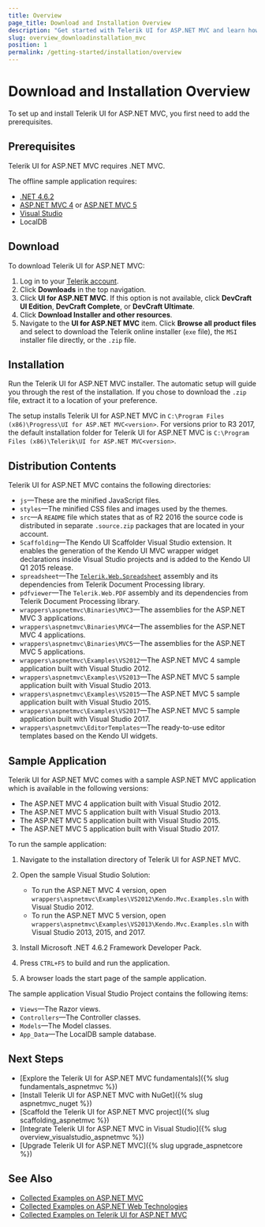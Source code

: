 ```yaml
---
title: Overview
page_title: Download and Installation Overview
description: "Get started with Telerik UI for ASP.NET MVC and learn how to download the library and initialize its HTML helpers."
slug: overview_downloadinstallation_mvc
position: 1
permalink: /getting-started/installation/overview
---
```


# Download and Installation Overview

To set up and install Telerik UI for ASP.NET MVC, you first need to add the prerequisites.

## Prerequisites

Telerik UI for ASP.NET MVC requires .NET MVC.

The offline sample application requires:

* [.NET 4.6.2](https://www.microsoft.com/en-us/download/details.aspx?id=53321)
* [ASP.NET MVC 4](http://www.asp.net/mvc/mvc4) or [ASP.NET MVC 5](http://www.asp.net/mvc/mvc5)
* [Visual Studio](https://www.visualstudio.com/downloads/)
* LocalDB

## Download

To download Telerik UI for ASP.NET MVC:

1. Log in to your [Telerik account](https://www.telerik.com/login/v2/telerik?ReturnUrl=https://www.telerik.com/v2/oauth/telerik/authorize%3Fclient_id%3Dhttp://www.lean.telerik.com%26redirect_uri%3Dhttps://www.telerik.com/account/default.aspx%26response_type%3Dcode%26state%3DBC61727E88E19B88D8471959A1CD745B15A7E71498002F0383A966A0200E7FDA).
1. Click **Downloads** in the top navigation.
1. Click **UI for ASP.NET MVC**. If this option is not available, click **DevCraft UI Edition**, **DevCraft Complete**, or **DevCraft Ultimate**.
1. Click **Download Installer and other resources**.
1. Navigate to the **UI for ASP.NET MVC**  item. Click **Browse all product files** and select to download the Telerik online installer (`exe` file), the `MSI` installer file directly, or the `.zip` file.

## Installation

Run the Telerik UI for ASP.NET MVC installer. The automatic setup will guide you through the rest of the installation. If you chose to download the `.zip` file, extract it to a location of your preference.

The setup installs Telerik UI for ASP.NET MVC in `C:\Program Files (x86)\Progress\UI for ASP.NET MVC<version>`. For versions prior to R3 2017, the default installation folder for Telerik UI for ASP.NET MVC is `C:\Program Files (x86)\Telerik\UI for ASP.NET MVC<version>`.

## Distribution Contents

Telerik UI for ASP.NET MVC contains the following directories:

* `js`&mdash;These are the minified JavaScript files.
* `styles`&mdash;The minified CSS files and images used by the themes.
* `src`&mdash;A `README` file which states that as of R2 2016 the source code is distributed in separate `.source.zip` packages that are located in your account.
* `Scaffolding`&mdash;The Kendo UI Scaffolder Visual Studio extension. It enables the generation of the Kendo UI MVC wrapper widget declarations inside Visual Studio projects and is added to the Kendo UI Q1 2015 release.
* `spreadsheet`&mdash;The [`Telerik.Web.Spreadsheet`](https://docs.telerik.com/kendo-ui/controls/data-management/spreadsheet/import-and-export-data/server-side-processing) assembly and its dependencies from Telerik Document Processing library.
* `pdfviewer`&mdash;The `Telerik.Web.PDF` assembly and its dependencies from Telerik Document Processing library.
* `wrappers\aspnetmvc\Binaries\MVC3`&mdash;The assemblies for the ASP.NET MVC 3 applications.
* `wrappers\aspnetmvc\Binaries\MVC4`&mdash;The assemblies for the ASP.NET MVC 4 applications.
* `wrappers\aspnetmvc\Binaries\MVC5`&mdash;The assemblies for the ASP.NET MVC 5 applications.
* `wrappers\aspnetmvc\Examples\VS2012`&mdash;The ASP.NET MVC 4 sample application built with Visual Studio 2012.
* `wrappers\aspnetmvc\Examples\VS2013`&mdash;The ASP.NET MVC 5 sample application built with Visual Studio 2013.
* `wrappers\aspnetmvc\Examples\VS2015`&mdash;The ASP.NET MVC 5 sample application built with Visual Studio 2015.
* `wrappers\aspnetmvc\Examples\VS2017`&mdash;The ASP.NET MVC 5 sample application built with Visual Studio 2017.
* `wrappers\aspnetmvc\EditorTemplates`&mdash;The ready-to-use editor templates based on the Kendo UI widgets.

## Sample Application

Telerik UI for ASP.NET MVC comes with a sample ASP.NET MVC application which is available in the following versions:

* The ASP.NET MVC 4 application built with Visual Studio 2012.
* The ASP.NET MVC 5 application built with Visual Studio 2013.
* The ASP.NET MVC 5 application built with Visual Studio 2015.
* The ASP.NET MVC 5 application built with Visual Studio 2017.

To run the sample application:

1. Navigate to the installation directory of Telerik UI for ASP.NET MVC.
1. Open the sample Visual Studio Solution:

    * To run the ASP.NET MVC 4 version, open `wrappers\aspnetmvc\Examples\VS2012\Kendo.Mvc.Examples.sln` with Visual Studio 2012.
    * To run the ASP.NET MVC 5 version, open `wrappers\aspnetmvc\Examples\VS2013\Kendo.Mvc.Examples.sln` with Visual Studio 2013, 2015, and 2017.

1. Install Microsoft .NET 4.6.2 Framework Developer Pack.
1. Press `CTRL+F5` to build and run the application.
1. A browser loads the start page of the sample application.

The sample application Visual Studio Project contains the following items:

* `Views`&mdash;The Razor views.
* `Controllers`&mdash;The Controller classes.
* `Models`&mdash;The Model classes.
* `App_Data`&mdash;The LocalDB sample database.

## Next Steps

* [Explore the Telerik UI for ASP.NET MVC fundamentals]({% slug fundamentals_aspnetmvc %})
* [Install Telerik UI for ASP.NET MVC with NuGet]({% slug aspnetmvc_nuget %})
* [Scaffold the Telerik UI for ASP.NET MVC project]({% slug scaffolding_aspnetmvc %})
* [Integrate Telerik UI for ASP.NET MVC in Visual Studio]({% slug overview_visualstudio_aspnetmvc %})
* [Upgrade Telerik UI for ASP.NET MVC]({% slug upgrade_aspnetcore %})

## See Also

* [Collected Examples on ASP.NET MVC](https://github.com/telerik/kendo-examples-asp-net-mvc)
* [Collected Examples on ASP.NET Web Technologies](https://github.com/telerik/kendo-examples-asp-net)
* [Collected Examples on Telerik UI for ASP.NET MVC](https://github.com/telerik/ui-for-aspnet-mvc-examples)
